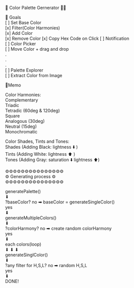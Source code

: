 🎨 Color Palette Gernerator 👨‍🎨          

🥅 Goals    
[ ] Set Base Color   
[x] Filter(Color Harmonies)  
[x] Add Color  
[x] Remove Color
[x] Copy Hex Code on Click
[ ] Notification         
[ ] Color Picker        
[ ] Move Color + drag and drop  
.     
.       
.        
[ ] Palette Explorer       
[ ] Extract Color from Image        

📝Memo

Color Harmonies:      
Complementary  
Triadic  
Tetradic (60deg & 120deg)  
Square  
Analogous (30deg)  
Neutral (15deg)  
Monochromatic          

Color Shades, Tints and Tones:         
Shades (Adding Black: lightness ⬇️ )    
Tints (Adding White: lightness ⬆️ )     
Tones (Adding Gray: saturation ⬇️ lightness ⬆️)    


⚙⚙⚙⚙⚙⚙⚙⚙⚙⚙⚙⚙⚙⚙⚙    
⚙ Generating process ⚙     
⚙⚙⚙⚙⚙⚙⚙⚙⚙⚙⚙⚙⚙⚙⚙     

generatePalette()    
    ⬇  
?baseColor? no ➡ baseColor = generateSingleColor()   
   yes        
    ⬇  
generateMultipleColors()    
    ⬇  
?colorHarmony? no ➡ create random colorHarmony     
   yes    
    ⬇     
each colors(loop)    
  ⬇ ⬇ ⬇     
generateSinglColor()    
    ⬇     
?any filter for H,S,L? no ➡ random H,S,L    
   yes    
    ⬇     
  DONE!     


